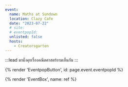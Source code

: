 ```yaml
---
event:
  name: Maths at Sundown
  location: Clazy Cafe
  date: "2023-07-22"
  # site:
  # eventpopId:
  unlisted: false
  hosts:
    - Creatorsgarten
---
```


:::lead
มานั่งคุยเรื่องคณิตศาสตร์ยามเย็นกัน
:::

{% render 'EventpopButton', id: page.event.eventpopId %}

{% render 'EventBox', name: ref %}
